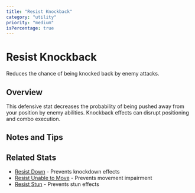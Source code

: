 ```yaml
---
title: "Resist Knockback"
category: "utility"
priority: "medium"
isPercentage: true
---
```


# Resist Knockback

Reduces the chance of being knocked back by enemy attacks.

## Overview

This defensive stat decreases the probability of being pushed away from your position by enemy abilities. Knockback effects can disrupt positioning and combo execution.

## Notes and Tips

## Related Stats

- [Resist Down](/stats/resistDown) - Prevents knockdown effects
- [Resist Unable to Move](/stats/resistUnableToMove) - Prevents movement impairment
- [Resist Stun](/stats/resistStun) - Prevents stun effects